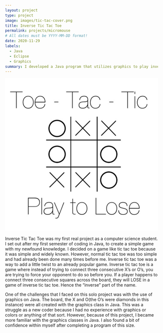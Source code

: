 ```yaml
---
layout: project
type: project
image: images/tic-tac-cover.png
title: Inverse Tic Tac Toe
permalink: projects/micromouse
# All dates must be YYYY-MM-DD format!
date: 2020-11-29
labels:
  - Java
  - Eclipse
  - Graphics
summary: I developed a Java program that utilizes graphics to play inverse tic tac toe.
---
```


<div class="ui small rounded images">
  <img class="ui image" src="../images/tictactoe.jpg">
 
</div>

Inverse Tic Tac Toe was my first real project as a computer science student. I set out after my first semester of coding in Java, to create a simple game with my newfound knowledge. I decided on a game like tic tac toe because it was simple and widely known. However, normal tic tac toe was too simple and had already been done many times before me. Inverse tic tac toe was a way to add a little twist to an already popular game. Inverse tic tac toe is a game where instead of trying to connect three consecutive X’s or O’s, you are trying to force your opponent to do so before you. If a player happens to connect three consecutive squares across the board, they will LOSE in a game of inverse tic tac toe. Hence the “inverse” part of the name.

One of the challenges that I faced on this solo project was with the use of graphics on Java. The board, the X and O(the O’s were diamonds in this instance) were all created with the graphics class in Java. This was a struggle as a new coder because I had no experience with graphics or colors or anything of that sort. However, because of this project, I became more familiar with the graphics classes in Java. I also found a bit of confidence within myself after completing a program of this size.





